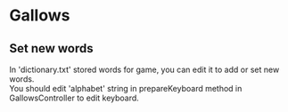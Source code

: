 # Gallows
<h2>Set new words</h2>

<p>In 'dictionary.txt' stored words for game, you can edit it to add or set new words.</br>
You should edit 'alphabet' string in prepareKeyboard method in GallowsController to edit keyboard.</p>
